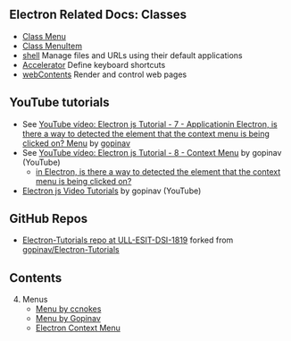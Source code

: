 ## Electron Related Docs: Classes

* [Class Menu](https://electronjs.org/docs/api/menu)
* [Class MenuItem](https://electronjs.org/docs/api/menu-item)
* [shell](https://github.com/electron/electron/blob/master/docs/api/shell.md) Manage files and URLs using their default applications
* [Accelerator](https://electronjs.org/docs/api/accelerator) Define keyboard shortcuts
* [webContents](https://github.com/electron/electron/blob/master/docs/api/web-contents.md) Render and control web pages

## YouTube tutorials

* See [YouTube vídeo: Electron js Tutorial - 7 - Applicationin Electron, is there a way to detected the element that the context menu is being clicked on? Menu](https://youtu.be/MGC2W-dJtYM) by [gopinav]( https://github.com/gopinav)
* See [YouTube vídeo: Electron js Tutorial - 8 - Context Menu](https://www.youtube.com/playlist?list=PLC3y8-rFHvwiCJD3WrAFUrIMkGVDE0uqW) by gopinav  (YouTube)
    - [in Electron, is there a way to detected the element that the context menu is being clicked on?](https://stackoverflow.com/questions/47627703/context-menu-in-electron?rq=1)
* [Electron js Video Tutorials](https://www.youtube.com/playlist?list=PLC3y8-rFHvwiCJD3WrAFUrIMkGVDE0uqW) by gopinav  (YouTube)

## GitHub Repos

* [Electron-Tutorials repo at ULL-ESIT-DSI-1819](https://github.com/ULL-ESIT-DSI-1819/Electron-Tutorials-gopinav) forked from [gopinav/Electron-Tutorials](https://github.com/gopinav/Electron-Tutorials)

## Contents

4. Menus
    * [Menu by ccnokes](04-menu-ccnokes/README.md)
    * [Menu by Gopinav](04-menu-gopinav/README.md)
    * [Electron Context Menu](04-menu-electron-context-menu/README.md)
